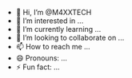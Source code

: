 - 👋 Hi, I’m @M4XXTECH
- 👀 I’m interested in ...
- 🌱 I’m currently learning ...
- 💞️ I’m looking to collaborate on ...
- 📫 How to reach me ...
- 😄 Pronouns: ...
- ⚡ Fun fact: ...

<!---
M4XXTECH/M4XXTECH is a ✨ special ✨ repository because its `README.md` (this file) appears on your GitHub profile.
You can click the Preview link to take a look at your changes.
--->
